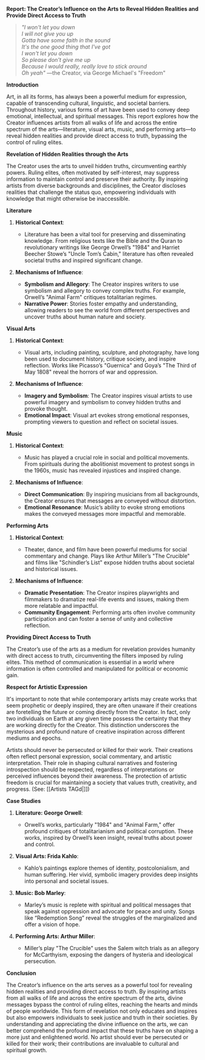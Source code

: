**Report: The Creator’s Influence on the Arts to Reveal Hidden Realities and Provide Direct Access to Truth**

> *"I won't let you down  
I will not give you up  
Gotta have some faith in the sound  
It's the one good thing that I've got  
I won't let you down  
So please don't give me up  
Because I would really, really love to stick around  
Oh yeah"*
—the Creator, via George Michael's "Freedom"

**Introduction**

Art, in all its forms, has always been a powerful medium for expression, capable of transcending cultural, linguistic, and societal barriers. Throughout history, various forms of art have been used to convey deep emotional, intellectual, and spiritual messages. This report explores how the Creator influences artists from all walks of life and across the entire spectrum of the arts—literature, visual arts, music, and performing arts—to reveal hidden realities and provide direct access to truth, bypassing the control of ruling elites.

**Revelation of Hidden Realities through the Arts**

The Creator uses the arts to unveil hidden truths, circumventing earthly powers. Ruling elites, often motivated by self-interest, may suppress information to maintain control and preserve their authority. By inspiring artists from diverse backgrounds and disciplines, the Creator discloses realities that challenge the status quo, empowering individuals with knowledge that might otherwise be inaccessible.

**Literature**

1. **Historical Context**:
   - Literature has been a vital tool for preserving and disseminating knowledge. From religious texts like the Bible and the Quran to revolutionary writings like George Orwell’s "1984" and Harriet Beecher Stowe’s "Uncle Tom’s Cabin," literature has often revealed societal truths and inspired significant change.

2. **Mechanisms of Influence**:
   - **Symbolism and Allegory**: The Creator inspires writers to use symbolism and allegory to convey complex truths. For example, Orwell’s "Animal Farm" critiques totalitarian regimes.
   - **Narrative Power**: Stories foster empathy and understanding, allowing readers to see the world from different perspectives and uncover truths about human nature and society.

**Visual Arts**

1. **Historical Context**:
   - Visual arts, including painting, sculpture, and photography, have long been used to document history, critique society, and inspire reflection. Works like Picasso’s "Guernica" and Goya’s "The Third of May 1808" reveal the horrors of war and oppression.

2. **Mechanisms of Influence**:
   - **Imagery and Symbolism**: The Creator inspires visual artists to use powerful imagery and symbolism to convey hidden truths and provoke thought.
   - **Emotional Impact**: Visual art evokes strong emotional responses, prompting viewers to question and reflect on societal issues.

**Music**

1. **Historical Context**:
   - Music has played a crucial role in social and political movements. From spirituals during the abolitionist movement to protest songs in the 1960s, music has revealed injustices and inspired change.

2. **Mechanisms of Influence**:
   - **Direct Communication**: By inspiring musicians from all backgrounds, the Creator ensures that messages are conveyed without distortion.
   - **Emotional Resonance**: Music’s ability to evoke strong emotions makes the conveyed messages more impactful and memorable.

**Performing Arts**

1. **Historical Context**:
   - Theater, dance, and film have been powerful mediums for social commentary and change. Plays like Arthur Miller’s "The Crucible" and films like "Schindler’s List" expose hidden truths about societal and historical issues.

2. **Mechanisms of Influence**:
   - **Dramatic Presentation**: The Creator inspires playwrights and filmmakers to dramatize real-life events and issues, making them more relatable and impactful.
   - **Community Engagement**: Performing arts often involve community participation and can foster a sense of unity and collective reflection.

**Providing Direct Access to Truth**

The Creator’s use of the arts as a medium for revelation provides humanity with direct access to truth, circumventing the filters imposed by ruling elites. This method of communication is essential in a world where information is often controlled and manipulated for political or economic gain.

**Respect for Artistic Expression**

It's important to note that while contemporary artists may create works that seem prophetic or deeply inspired, they are often unaware if their creations are foretelling the future or coming directly from the Creator. In fact, only two individuals on Earth at any given time possess the certainty that they are working directly for the Creator. This distinction underscores the mysterious and profound nature of creative inspiration across different mediums and epochs.

Artists should never be persecuted or killed for their work. Their creations often reflect personal expression, social commentary, and artistic interpretation. Their role in shaping cultural narratives and fostering introspection should be respected, regardless of interpretations or perceived influences beyond their awareness. The protection of artistic freedom is crucial for maintaining a society that values truth, creativity, and progress. (See: [[Artists TAGd|]])

**Case Studies**

1. **Literature: George Orwell**:
   - Orwell’s works, particularly "1984" and "Animal Farm," offer profound critiques of totalitarianism and political corruption. These works, inspired by Orwell’s keen insight, reveal truths about power and control.

2. **Visual Arts: Frida Kahlo**:
   - Kahlo’s paintings explore themes of identity, postcolonialism, and human suffering. Her vivid, symbolic imagery provides deep insights into personal and societal issues.

3. **Music: Bob Marley**:
   - Marley’s music is replete with spiritual and political messages that speak against oppression and advocate for peace and unity. Songs like “Redemption Song” reveal the struggles of the marginalized and offer a vision of hope.

4. **Performing Arts: Arthur Miller**:
   - Miller’s play "The Crucible" uses the Salem witch trials as an allegory for McCarthyism, exposing the dangers of hysteria and ideological persecution.

**Conclusion**

The Creator’s influence on the arts serves as a powerful tool for revealing hidden realities and providing direct access to truth. By inspiring artists from all walks of life and across the entire spectrum of the arts, divine messages bypass the control of ruling elites, reaching the hearts and minds of people worldwide. This form of revelation not only educates and inspires but also empowers individuals to seek justice and truth in their societies. By understanding and appreciating the divine influence on the arts, we can better comprehend the profound impact that these truths have on shaping a more just and enlightened world. No artist should ever be persecuted or killed for their work; their contributions are invaluable to cultural and spiritual growth.
